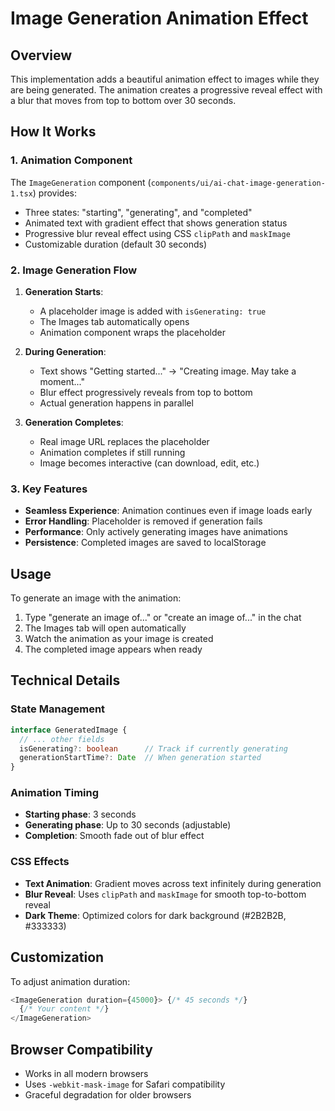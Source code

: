 # Image Generation Animation Effect

## Overview

This implementation adds a beautiful animation effect to images while they are being generated. The animation creates a progressive reveal effect with a blur that moves from top to bottom over 30 seconds.

## How It Works

### 1. Animation Component

The `ImageGeneration` component (`components/ui/ai-chat-image-generation-1.tsx`) provides:
- Three states: "starting", "generating", and "completed"
- Animated text with gradient effect that shows generation status
- Progressive blur reveal effect using CSS `clipPath` and `maskImage`
- Customizable duration (default 30 seconds)

### 2. Image Generation Flow

1. **Generation Starts**: 
   - A placeholder image is added with `isGenerating: true`
   - The Images tab automatically opens
   - Animation component wraps the placeholder

2. **During Generation**:
   - Text shows "Getting started..." → "Creating image. May take a moment..."
   - Blur effect progressively reveals from top to bottom
   - Actual generation happens in parallel

3. **Generation Completes**:
   - Real image URL replaces the placeholder
   - Animation completes if still running
   - Image becomes interactive (can download, edit, etc.)

### 3. Key Features

- **Seamless Experience**: Animation continues even if image loads early
- **Error Handling**: Placeholder is removed if generation fails
- **Performance**: Only actively generating images have animations
- **Persistence**: Completed images are saved to localStorage

## Usage

To generate an image with the animation:

1. Type "generate an image of..." or "create an image of..." in the chat
2. The Images tab will open automatically
3. Watch the animation as your image is created
4. The completed image appears when ready

## Technical Details

### State Management

```typescript
interface GeneratedImage {
  // ... other fields
  isGenerating?: boolean      // Track if currently generating
  generationStartTime?: Date  // When generation started
}
```

### Animation Timing

- **Starting phase**: 3 seconds
- **Generating phase**: Up to 30 seconds (adjustable)
- **Completion**: Smooth fade out of blur effect

### CSS Effects

- **Text Animation**: Gradient moves across text infinitely during generation
- **Blur Reveal**: Uses `clipPath` and `maskImage` for smooth top-to-bottom reveal
- **Dark Theme**: Optimized colors for dark background (#2B2B2B, #333333)

## Customization

To adjust animation duration:

```typescript
<ImageGeneration duration={45000}> {/* 45 seconds */}
  {/* Your content */}
</ImageGeneration>
```

## Browser Compatibility

- Works in all modern browsers
- Uses `-webkit-mask-image` for Safari compatibility
- Graceful degradation for older browsers
